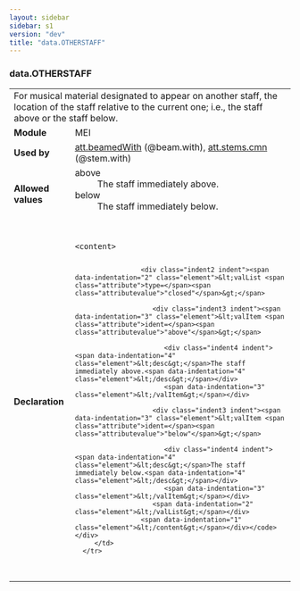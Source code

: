 ```yaml
---
layout: sidebar
sidebar: s1
version: "dev"
title: "data.OTHERSTAFF"
---
```

<div class="macroSpec">
   <h3 id="data.OTHERSTAFF">data.OTHERSTAFF</h3>
   <table class="wovenodd">
      <tr>
         <td colspan="2" class="wovenodd-col2">For musical material designated to appear on another staff, the location of the staff
            relative to the current one; i.e., the staff above or the staff below.
         </td>
      </tr>
      <tr>
         <td class="wovenodd-col1"><strong>Module</strong></td>
         <td class="wovenodd-col2">MEI</td>
      </tr>
      <tr>
         <td class="wovenodd-col1"><strong>Used by</strong></td>
         <td class="wovenodd-col2">
            <div class="parent"><a class="link_odd_classSpec" href="{{ site.baseurl }}/{{ page.version }}/attribute-classes/att.beamedwith.html">att.beamedWith</a> (@beam.with), <a class="link_odd_classSpec" href="{{ site.baseurl }}/{{ page.version }}/attribute-classes/att.stems.cmn.html">att.stems.cmn</a> (@stem.with)
            </div>
         </td>
      </tr>
      <tr>
         <td class="wovenodd-col1"><strong>Allowed values</strong></td>
         <td class="wovenodd-col2">
            <dl>
               <dt>above</dt>
               <dd>The staff immediately above.</dd>
               <dt>below</dt>
               <dd>The staff immediately below.</dd>
            </dl>
         </td>
      </tr>
      <tr>
         <td class="wovenodd-col1"><strong>Declaration</strong></td>
         <td class="wovenodd-col2">
            <div class="code" xml:space="preserve" data-lang="ODD"><code>
                  <div class="indent1 indent"><span data-indentation="1" class="element">&lt;content&gt;</span>
                     
                     <div class="indent2 indent"><span data-indentation="2" class="element">&lt;valList <span class="attribute">type=</span><span class="attributevalue">"closed"</span>&gt;</span>
                        
                        <div class="indent3 indent"><span data-indentation="3" class="element">&lt;valItem <span class="attribute">ident=</span><span class="attributevalue">"above"</span>&gt;</span>
                           
                           <div class="indent4 indent"><span data-indentation="4" class="element">&lt;desc&gt;</span>The staff immediately above.<span data-indentation="4" class="element">&lt;/desc&gt;</span></div>
                           <span data-indentation="3" class="element">&lt;/valItem&gt;</span></div>
                        
                        <div class="indent3 indent"><span data-indentation="3" class="element">&lt;valItem <span class="attribute">ident=</span><span class="attributevalue">"below"</span>&gt;</span>
                           
                           <div class="indent4 indent"><span data-indentation="4" class="element">&lt;desc&gt;</span>The staff immediately below.<span data-indentation="4" class="element">&lt;/desc&gt;</span></div>
                           <span data-indentation="3" class="element">&lt;/valItem&gt;</span></div>
                        <span data-indentation="2" class="element">&lt;/valList&gt;</span></div>
                     <span data-indentation="1" class="element">&lt;/content&gt;</span></div></code></div>
         </td>
      </tr>
   </table>
</div>